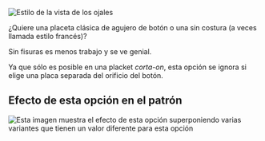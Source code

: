 ![Estilo de la vista de los ojales](buttonholeplacketstyle.svg)

¿Quiere una placeta clásica de agujero de botón o una sin costura (a veces llamada estilo francés)?

<Tip>

Sin fisuras es menos trabajo y se ve genial.

</Tip>

<Note>

Ya que sólo es posible en una placket _corta-on_, esta opción se ignora si elige una placa separada del orificio del botón.

</Note>

## Efecto de esta opción en el patrón

![Esta imagen muestra el efecto de esta opción superponiendo varias variantes que tienen un valor diferente para esta opción](simon_buttonholeplacketstyle_sample.svg "Efecto de esta opción en el patrón")
